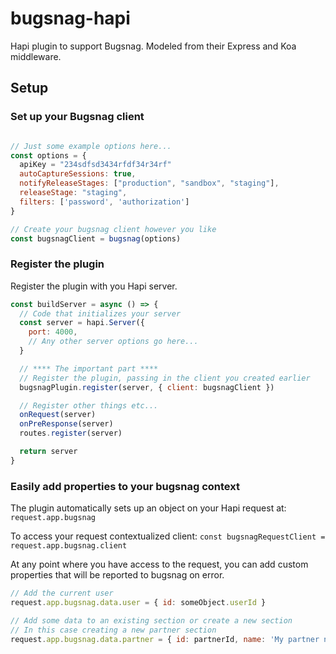 # bugsnag-hapi

Hapi plugin to support Bugsnag. Modeled from their Express and Koa middleware.

## Setup

### Set up your Bugsnag client

```javascript

// Just some example options here...
const options = {
  apiKey = "234sdfsd3434rfdf34r34rf"
  autoCaptureSessions: true,
  notifyReleaseStages: ["production", "sandbox", "staging"],
  releaseStage: "staging",
  filters: ['password', 'authorization']
}

// Create your bugsnag client however you like
const bugsnagClient = bugsnag(options)

```

### Register the plugin

Register the plugin with you Hapi server.

```javascript
const buildServer = async () => {
  // Code that initializes your server
  const server = hapi.Server({
    port: 4000,
    // Any other server options go here...
  }

  // **** The important part ****
  // Register the plugin, passing in the client you created earlier
  bugsnagPlugin.register(server, { client: bugsnagClient })

  // Register other things etc...
  onRequest(server)
  onPreResponse(server)
  routes.register(server)

  return server
}
```

### Easily add properties to your bugsnag context

The plugin automatically sets up an object on your Hapi request at:
`request.app.bugsnag`

To access your request contextualized client:
`const bugsnagRequestClient = request.app.bugsnag.client`

At any point where you have access to the request, you can add custom properties that will be reported to bugsnag on error.

```javascript
// Add the current user
request.app.bugsnag.data.user = { id: someObject.userId }

// Add some data to an existing section or create a new section
// In this case creating a new partner section
request.app.bugsnag.data.partner = { id: partnerId, name: 'My partner name' }
```
